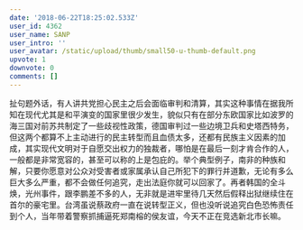 ```yaml
---
date: '2018-06-22T18:25:02.533Z'
user_id: 4362
user_name: SANP
user_intro: ''
user_avatar: /static/upload/thumb/small50-u-thumb-default.png
upvote: 1
downvote: 0
comments: []
---
```


扯句题外话，有人讲共党担心民主之后会面临审判和清算，其实这种事情在据我所知在现代尤其是和平演变的国家里很少发生，貌似只有在部分东欧国家比如波罗的海三国对前苏共制定了一些歧视性政策，德国审判过一些边境卫兵和史塔西特务，但这两个都算不上主动进行的民主转型而且血债太多，还都有民族主义因素的加成，其实现代文明对于自愿交出权力的独裁者，哪怕是在最后一刻才肯合作的人，一般都是非常宽容的，甚至可以称的上是包庇的。举个典型例子，南非的种族和解，只要你愿意对公众对受害者或家属承认自己所犯下的罪行并道歉，无论有多么巨大多么严重，都不会做任何追究，走出法庭你就可以回家了。再者韩国的全斗焕，光州事件，跟李鹏差不多的人，无非就是进牢里待几天然后假释出狱继续住在首尔的豪宅里。台湾虽说蔡政府一直在说转型正义，但也没听说追究白色恐怖责任到个人，当年带着警察抓捕逼死郑南榕的侯友谊，今天不正在竞选新北市长嘛。
